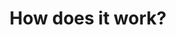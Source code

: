 ---
title: "How does it work?"
layout: "how-it-works"
draft: false

how_it_works_video:
  enable: true
  subtitle: "Our Program"
  title: "Learn Self-determined Learning"
  description: "Find your best skills and learn with others online and worldwide, supervised by certified learning coaches."
  video_url: "https://youtu.be/f-o_CX2CoSc"
  video_thumbnail: "how-it-works/individual.jpg"


# how_it_works
how_it_works:   
  enable: true
  block:
  - subtitle: "Self-determined Learning"
    title: "Get the knowledge that really gets you ahead"
    description: "Are you tired of standard lesson plans? We can understand that. There are so many interesting questions in the world, we don't need an assembly line program. We plan your goals with you and help you achieve them - per semester and per week. Learning happens automatically with the things that are important to you."
    image: "how-it-works/reading.jpg"

  - subtitle: "Online Program"
    title: "Say hello to your learning community"
    description: "Find the topics that really interest you. Maybe one of our mini-challenges fits? Or you want to start a learning circle yourself? Each group is accompanied by a trained learning coach."
    image: "how-it-works/online.jpg"

  - subtitle: "Target Group"
    title: "Inclusion inclusive"
    description: "Have you ever met two people who were 100% the same? Probably not. Then why should learning be 100% the same? Everyone has their own needs, goals and desires. With us, you can be who you are. And if you need special help, we are happy to support you. This automatically makes us inclusive."
    image: "how-it-works/sensible.jpg"

  - subtitle: "Learning Format"
    title: "Find your own diversity"
    description: "Online learning doesn't just mean video conferencing. Our challenges are as diverse as our learners. The learning groups meet regularly online and then work very differently - alone, in groups, with materials or outside."
    image: "how-it-works/vielfalt.jpg"


---